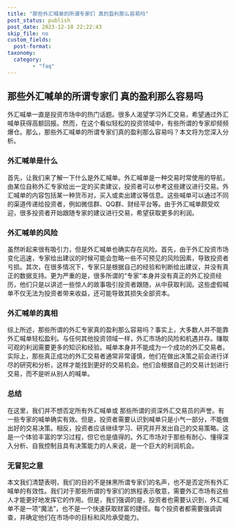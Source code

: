 ```yaml
---
title: "那些外汇喊单的所谓专家们 真的盈利那么容易吗"
post_status: publish
post_date: 2023-12-10 22:22:43
skip_file: no
custom_fields: 
  post-format: 
taxonomy:
  category:
        - "faq"
---
```


## 那些外汇喊单的所谓专家们 真的盈利那么容易吗

外汇喊单一直是投资市场中的热门话题。很多人渴望学习外汇交易，希望通过外汇喊单获得高额回报。然而，在这个看似轻松的投资领域中，有些所谓的专家却频频爆仓。那么，那些外汇喊单的所谓专家们真的盈利那么容易吗？本文将为您深入分析。

### 外汇喊单是什么

首先，让我们来了解一下什么是外汇喊单。外汇喊单是一种交易时常使用的导航，由某位自称外汇专家给出一定的买卖建议，投资者可以参考这些建议进行交易。外汇喊单的内容包括某一种货币对，买入或卖出建议等信息。这些喊单可以通过不同的渠道传递给投资者，例如微信群、QQ群、财经平台等。由于外汇喊单颇受欢迎，很多投资者开始跟随专家的建议进行交易，希望获取更多的利润。

### 外汇喊单的风险

虽然听起来很有吸引力，但是外汇喊单也确实存在风险。首先，由于外汇投资市场变化迅速，专家给出建议的时候可能会忽略一些不可预见的风险因素，导致投资者亏损。其次，在很多情况下，专家只是根据自己的经验和判断给出建议，并没有真正的数据支持。更为严重的是，很多所谓的“专家”本身并没有真正的外汇投资经历，他们只是以讲述一些惊人的故事吸引投资者跟随，从中获取利润。这些虚假喊单不仅无法为投资者带来收益，还可能导致其损失全部资本。

### 外汇喊单的真相

综上所述，那些所谓的外汇专家真的盈利那么容易吗？事实上，大多数人并不能靠外汇喊单轻松盈利。与任何其他投资领域一样，外汇市场的风险和机遇并存。赚取可观的利润需要更多的知识和经验。喊单本身并不能成为一个成功的外汇交易者。实际上，那些真正成功的外汇交易者通常非常谨慎，他们在做出决策之前会进行详尽的研究和分析，这样才能找到更好的交易机会。他们会根据自己的交易计划进行交易，而不是听从别人的喊单。

### 总结

在这里，我们并不想否定所有外汇喊单或 那些所谓的资深外汇交易员的声誉。有一些专家的喊单确实有效。但是，投资者需要认识到喊单只是小气一部分，不能做出好的交易决策。相反，投资者应该继续学习、研究并开发出自己的交易策略。这是一个体验丰富的学习过程，但它也是值得的。外汇市场对于那些有耐心、懂得深入分析、自我控制且具有决策能力的人来说，是一个巨大的利润机会。

### 无冒犯之意

本文我们清楚表明，我们的目的不是抹黑所谓专家们的名声，也不是否定所有外汇喊单的有效性。我们对于那些所谓的专家们的旅程表示敬意，需要外汇市场有这些人才能更好地发挥它的作用。但是，我们强调的是，投资者也需要认识到，外汇喊单不是一项“魔法”，也不是一个快速获取财富的捷径。每个投资者都需要强调调查，并确定他们在市场中的目标和风险承受能力。
